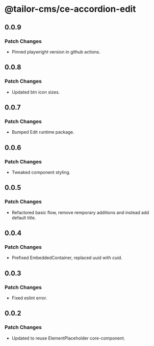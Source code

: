 # @tailor-cms/ce-accordion-edit

## 0.0.9

### Patch Changes

- Pinned playwright version in github actions.

## 0.0.8

### Patch Changes

- Updated btn icon sizes.

## 0.0.7

### Patch Changes

- Bumped Edit runtime package.

## 0.0.6

### Patch Changes

- Tweaked component styling.

## 0.0.5

### Patch Changes

- Refactored basic flow, remove remporary additions and instead add default title.

## 0.0.4

### Patch Changes

- Prefixed EmbeddedContainer, replaced uuid with cuid.

## 0.0.3

### Patch Changes

- Fixed eslint error.

## 0.0.2

### Patch Changes

- Updated to reuse ElementPlaceholder core-component.
